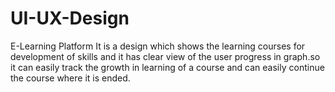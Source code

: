 # UI-UX-Design
E-Learning Platform
It is a design which shows the learning courses for development of skills and it has clear view of the user progress in graph.so it can easily track the growth in learning of a course and can easily continue the course where it is ended.
